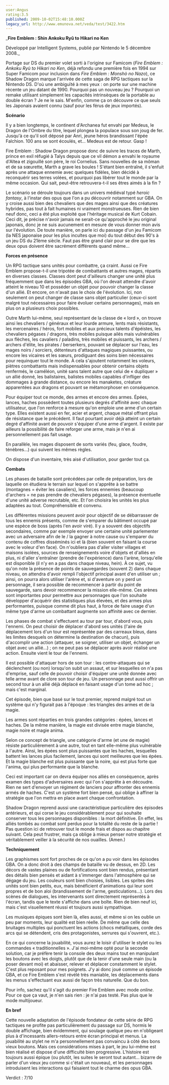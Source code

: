 ```yaml
---
user:Angus
rating:3.5
published: 2009-10-02T15:48:10.000Z
legacy_url: http://www.emunova.net/veda/test/3422.htm
---
```

_**Fire Emblem : Shin Ankoku Ryû to Hikari no Ken**  

  

Développé par Intelligent Systems, publié par Nintendo le 5 décembre 2008\._  

  

Portage sur DS du premier volet sorti à l'origine sur Famicom (_Fire Emblem : Ankoku Ryù to Hikari no Ken_, déjà refondu une première fois en 1994 sur Super Famicom pour inclusion dans _Fire Emblem : Monshò no Nazo_), ce Shadow Dragon marque l'arrivée de cette saga de RPG tactiques sur la Nintendo DS. D'où une ambiguïté à mes yeux : on porte sur une machine récente un jeu datant de 1990\. Pourquoi pas un nouveau jeu ? Pourquoi un remake utilisant simplement les capacités intrinsèques de la portable au double écran ? Je ne le sais. M'enfin, comme ça on découvre ce que seuls les Japonais avaient connu (sauf pour les férus de jeux importés).  

  

**Scénario**  

  

Il y a bien longtemps, le continent d'Archanea fut envahi par Medeus, le Dragon de l'Ombre du titre, lequel plongea la populace sous son joug de fer. Jusqu'à ce qu'il soit déposé par Anri, jeune héros brandissant l'épée Falchion. 100 ans se sont écoulés, et... Medeus est de retour. Gasp !  

Fire Emblem : Shadow Dragon propose donc de suivre les traces de Marth, prince en exil réfugié à Talys depuis que ce vil démon a envahi le royaume d'Altea et zigouillé son père, le roi Cornelius. Sans nouvelles de sa môman et de sa sœurette, Marth a grave les boules ! S'étant bien entraîné, il s'enfuit après une attaque ennemie avec quelques fidèles, bien décidé à reconquérir ses terres volées, et pourquoi pas libérer tout le monde par la même occasion. Qui sait, peut-être retrouvera-t-il ses êtres aimés à la fin ?  

  

Le scénario se déroule toujours dans un univers médiéval typé _heroic fantasy_, à l'instar des opus que l'on a pu découvrir notamment sur GBA. On y croise aussi bien des chevaliers que des mages ainsi que des créatures hybrides, pas tout à fait humaines ni vraiment monstrueuses. Rien de bien neuf donc, ceci a été plus exploité que l'héritage musical de Kurt Cobain. Ceci dit, je précise n'avoir jamais ne serait-ce qu'approché le jeu original japonais, donc je ne suis aucunement en mesure de vous donner mon avis sur l'évolution. De toute manière, on parle ici du passage d'un jeu Famicom (la NES japonaise pour les plus incultes que moi) du tout début des 90's à un jeu DS du 21ème siècle. Faut pas être grand clair pour se dire que les deux opus doivent être sacrément différents quand même...  

  

**Forces en présence**  

  

Un RPG tactique sans unités pour combattre, ça craint. Aussi ce Fire Emblem propose-t-il une tripotée de combattants et autres mages, répartis en diverses classes. Classes dont peut d'ailleurs changer une unité plus fréquemment que dans les épisodes GBA, où l'on devait attendre d'avoir atteint le niveau 10 et posséder un objet pour pouvoir changer la classe d'un allié. Et encore, on n'avait pas le choix de l'évolution. Ici, non seulement on peut changer de classe sans objet particulier (ceux-ci sont malgré tout nécessaires pour faire évoluer certains personnages), mais en plus on a plusieurs choix possibles.  

Outre Marth lui-même, seul représentant de la classe de « lord », on trouve ainsi les chevaliers / généraux et leur lourde armure, lents mais résistants, les mercenaires / héros, fort mobiles et aux précieux talents d'épéistes, les chevaliers pégases / dragons, très mobiles puisque ailés mais vulnérables aux flèches, les cavaliers / paladins, très mobiles et puissants, les archers / archers d'élite, les pirates / berserkers, pouvant se déplacer sur l'eau, les mages noirs / sorciers, détenteurs d'attaques magiques puissantes, ou encore les vicaires et les sœurs, prodiguant des soins bien nécessaires pour requinquer tout le monde. À cela s'ajoutent notamment les voleurs, piètres combattants mais indispensables pour obtenir certains objets renfermés, le caméléon, unité sans talent autre que celui de « dupliquer » un allié donné, les balistaires, balistes mobiles capables d'infliger des dommages à grande distance, ou encore les manaketes, créature apparentées aux dragons et pouvant se métamorphoser en conséquence.  

  

Pour équiper tout ce monde, des armes et encore des armes. Épées, lances, haches possèdent toutes plusieurs degrés d'affinité avec chaque utilisateur, que l'on renforce à mesure qu'on emploie une arme d'un certain type. Elles existent aussi en fer, acier et argent, chaque métal offrant plus de résistance que le précédent. Il faut pourtant avoir déjà atteint un certain degré d'affinité avant de pouvoir s'équiper d'une arme d'argent. Il existe par ailleurs la possibilité de faire reforger une arme, mais je n'en ai personnellement pas fait usage.  

En parallèle, les mages disposent de sorts variés (feu, glace, foudre, ténèbres...) qui suivent les mêmes règles.  

On dispose d'un inventaire, très aisé d'utilisation, pour garder tout ça.  

  

**Combats**  

  

Les phases de bataille sont précédées par celle de préparation, lors de laquelle on étudiera le terrain sur lequel on s'apprête à se battre (montagnes = éviter les cavaliers), les forces ennemies (beaucoup d'archers = ne pas prendre de chevaliers pégases), la présence éventuelle d'une unité adverse recrutable, etc. Et l'on choisira les unités les plus adaptées au tout. Compréhensible et convenu.  

Les différentes missions peuvent avoir pour objectif de se débarrasser de tous les ennemis présents, comme de s'emparer du bâtiment occupé par une espèce de boss (après l'en avoir viré). Il y a souvent des objectifs secondaires, comme par exemple envoyer une certaine unité parlementer avec un adversaire afin de le / la gagner à notre cause ou s'emparer du contenu de coffres disséminés ici et là (bien souvent en faisant la course avec le voleur d'en face). On n'oubliera pas d'aller visiter villages et maisons isolées, sources de renseignements voire d'objets et d'alliés en plus, ni d'aller s'entraîner (prendre de l'expérience) dans l'arène, lorsqu'elle est disponible (il n'y en a pas dans chaque niveau, hein). À ce sujet, vu qu'on note la présence de points de sauvegardes (souvent 2) dans chaque niveau, on attendra d'avoir rempli l'objectif principal avant d'en utiliser un ; ainsi, on pourra alors utiliser l'arène et, si d'aventure on y perd un personnage, il sera possible de recommencer à partir du point de sauvegarde, sans devoir recommencer la mission elle-même. Ces arènes sont importantes pour permettre aux personnages que l'on souhaite développer d'acquérir des statistiques plus élevées, et des armes plus performantes, puisque comme dit plus haut, à force de faire usage d'un même type d'arme un combattant augmente son affinité avec ce dernier.  

  

Les phases de combat s'effectuent au tour par tour, d'abord vous, puis l'ennemi. On peut choisir de déplacer d'abord ses unités (l'aire de déplacement lors d'un tour est représentée par des carreaux bleus, dans les limites desquels on détermine la destination de chacun), puis d'accomplir une action (attaquer, se soigner, utiliser un objet, échanger un objet avec un allié...) ; on ne peut pas se déplacer après avoir réalisé une action. Ensuite vient le tour de l'ennemi.  

Il est possible d'attaquer hors de son tour : les contre-attaques qui se déclenchent (ou non) lorsqu'on subit un assaut, et sur lesquelles on n'a pas d'emprise, sauf celle de pouvoir choisir d'équiper une unité donnée avec telle arme avant de clore son tour de jeu. Un personnage peut aussi offrir un second tour à un allié déjà déplacé en faisant usage d'un tome ad hoc ; mais c'est marginal.  

  

Cet épisode, bien que basé sur le tout premier, reprend malgré tout un système qui n'y figurait pas à l'époque : les triangles des armes et de la magie.  

Les armes sont réparties en trois grandes catégories : épées, lances et haches. De la même manière, la magie est divisée entre magie blanche, magie noire et magie anima.  

Selon ce concept de triangle, une catégorie d'arme (et une de magie) résiste particulièrement à une autre, tout en tant elle-même plus vulnérable à l'autre. Ainsi, les épées sont plus puissantes que les haches, lesquelles battent les lances plus facilement, lances qui sont meilleures que les épées. Et la magie blanche est plus puissante que la noire, qui est plus forte que l'anima, qui plus performante que la blanche.  

Ceci est important car on devra équiper nos alliés en conséquence, après examen des types d'adversaires avec qui l'on s'apprête à en découdre. Rien ne sert d'envoyer un régiment de lanciers pour affronter des ennemis armés de haches. C'est un système fort bien pensé, qui oblige à affiner la stratégie que l'on mettra en place avant chaque confrontation.  

  

Shadow Dragon reprend aussi une caractéristique particulière des épisodes antérieurs, et qui corse le jeu considérablement pour qui souhaite conserver tous les personnages disponibles : la mort définitive. En effet, les alliés tombés au combat sont perdus pour la totalité du reste de la partie ! Pas question ici de retrouver tout le monde frais et dispos au chapitre suivant. Cela peut frustrer, mais ça oblige à mieux penser notre stratégie et véritablement veiller à la sécurité de nos ouailles. (Amen.)  

  

**Techniquement**  

  

Les graphismes sont fort proches de ce qu'on a pu voir dans les épisodes GBA. On a donc droit à des champs de bataille vu de dessus, en 2D. Les décors de vastes plaines ou de fortifications sont bien rendus, présentant des détails bien pensés et aidant à s'immerger dans l'atmosphère qui se dégage du jeu. Les couleurs sont bien choisies, lisibles. Les sprites des unités sont bien petits, eux, mais bénéficient d'animations qui leur sont propres et de bon aloi (brandissement de l'arme, gesticulations...). Lors des scènes de dialogues, les intervenants sont directement représentés à l'écran, tandis que le texte s'affiche dans une boîte. Rien de bien neuf ici, mais c'est visuellement réussi et toujours aussi sympathique.  

  

Les musiques épiques sont bien là, elles aussi, et même si on les oublie un peu par moments, leur qualité est bien réelle. De même que celle des bruitages multiples qui ponctuent les actions (chocs métalliques, corde des arcs qui se détendent, cris des protagonistes, serrures qui s'ouvrent, etc.).  

  

En ce qui concerne la jouabilité, vous aurez le loisir d'utiliser le stylet ou les commandes « traditionnelles ». J'ai moi-même opté pour la seconde solution, car je préfère tenir la console des deux mains tout en manipulant les boutons avec les doigts, plutôt que de la tenir d'une seule main (ou la poser devant moi) et abaisser, relever et déplacer constamment le stylet. C'est plus reposant pour mes poignets. J'y ai donc joué comme un épisode GBA, et ce Fire Emblem s'est révélé très maniable, les déplacements dans les menus s'effectuant eux aussi de façon très naturelle. Que du bon.  

  

Pour info, sachez qu'il s'agit du premier Fire Emblem avec mode _online_. Pour ce que ça vaut, je n'en sais rien : je n'ai pas testé. Pas plus que le mode multijoueur.  

  

**En bref**  

  

Cette nouvelle adaptation de l'épisode fondateur de cette série de RPG tactiques ne profite pas particulièrement du passage sur DS, hormis le double affichage, bien évidemment, qui soulage quelque peu en n'obligeant plus à d'incessants allers-retours entre écran principal et menus. La jouabilité au stylet ne m'a personnellement pas convaincu à côté des bons vieux boutons. Mais ces considérations mises à part, le jeu lui-même est bien réalisé et dispose d'une difficulté bien progressive. L'histoire est toujours aussi épique (ou plutôt, les suites le seront tout autant... bizarre de parler d'un vieux jeu comme si c'était un nouveau), et les personnages introduisent les interactions qui faisaient tout le charme des opus GBA.  

  

Verdict : 7/10